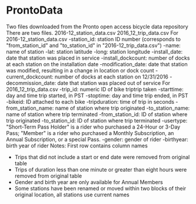 # ProntoData
Two files downloaded from the Pronto open access bicycle data repository 
There are two files.
2016-12_station_data.csv
2016_12_trip_data.csv
For 2016-12_station_data.csv
-station_id: station ID number (corresponds to "from_station_id" and "to_station_id" in "2016-12_trip_data.csv")
-name: name of station
-lat: station latitude
-long: station longitude
-install_date: date that station was placed in service
-install_dockcount: number of docks at each station on the installation date
-modification_date: date that station was modified, resulting in a change in location or dock count
-current_dockcount: number of docks at each station on 12/31/2016
-decommission_date: date that station was placed out of service
For 2016_12_trip_data.csv
-trip_id: numeric ID of bike triptrip taken
-starttime: day and time trip started, in PST
-stoptime: day and time trip ended, in PST
-bikeid: ID attached to each bike
-tripduration: time of trip in seconds 
-from_station_name: name of station where trip originated
-to_station_name: name of station where trip terminated 
-from_station_id: ID of station where trip originated
-to_station_id: ID of station where trip terminated
-usertype: "Short-Term Pass Holder" is a rider who purchased a 24-Hour or 3-Day Pass; "Member" is a rider who purchased a Monthly Subscription, an Annual Subscription, or a special Pass.
-gender: gender of rider 
-birthyear: birth year of rider
Notes:
First row contains column names
* Trips that did not include a start or end date were removed from original table
* Trips of duration less than one minute or greater than eight hours were removed from original table
* Gender and birth year are only available for Annual Members
* Some stations have been renamed or moved within two blocks of their original location, all stations use current names
